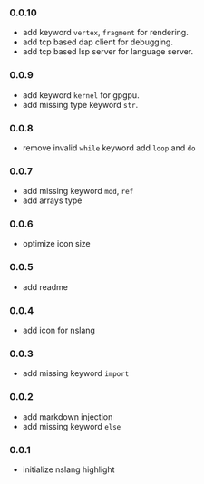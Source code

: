 ### 0.0.10
- add keyword `vertex`, `fragment` for rendering.
- add tcp based dap client for debugging.
- add tcp based lsp server for language server.

### 0.0.9
- add keyword `kernel` for gpgpu.
- add missing type keyword `str`.

### 0.0.8
- remove invalid `while` keyword add `loop` and `do`

### 0.0.7
- add missing keyword `mod`, `ref`
- add arrays type

### 0.0.6
- optimize icon size

### 0.0.5
- add readme

### 0.0.4
- add icon for nslang

### 0.0.3
- add missing keyword `import`

### 0.0.2
- add markdown injection
- add missing keyword `else`

### 0.0.1
- initialize nslang highlight